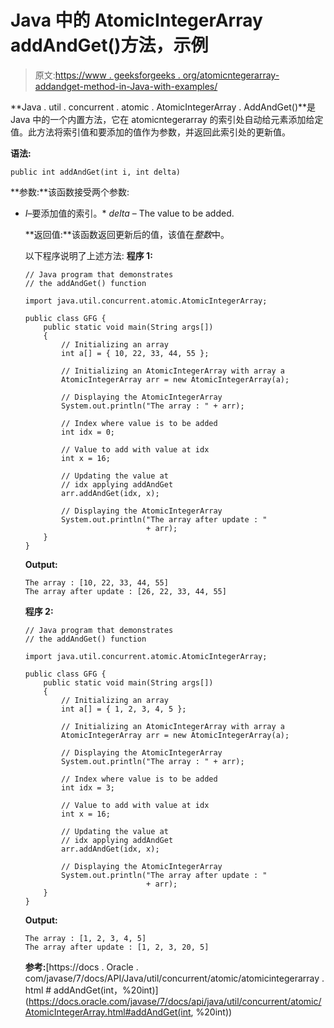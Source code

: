# Java 中的 AtomicIntegerArray addAndGet()方法，示例

> 原文:[https://www . geeksforgeeks . org/atomicntegerarray-addandget-method-in-Java-with-examples/](https://www.geeksforgeeks.org/atomicintegerarray-addandget-method-in-java-with-examples/)

**Java . util . concurrent . atomic . AtomicIntegerArray . AddAndGet()**是 Java 中的一个内置方法，它在 atomicntegerarray 的索引处自动给元素添加给定值。此方法将索引值和要添加的值作为参数，并返回此索引处的更新值。

**语法:**

```
public int addAndGet(int i, int delta)

```

**参数:**该函数接受两个参数:

*   *I*–要添加值的索引。*   *delta* – The value to be added.

    **返回值:**该函数返回更新后的值，该值在*整数*中。

    以下程序说明了上述方法:
    **程序 1:**

    ```
    // Java program that demonstrates
    // the addAndGet() function

    import java.util.concurrent.atomic.AtomicIntegerArray;

    public class GFG {
        public static void main(String args[])
        {
            // Initializing an array
            int a[] = { 10, 22, 33, 44, 55 };

            // Initializing an AtomicIntegerArray with array a
            AtomicIntegerArray arr = new AtomicIntegerArray(a);

            // Displaying the AtomicIntegerArray
            System.out.println("The array : " + arr);

            // Index where value is to be added
            int idx = 0;

            // Value to add with value at idx
            int x = 16;

            // Updating the value at
            // idx applying addAndGet
            arr.addAndGet(idx, x);

            // Displaying the AtomicIntegerArray
            System.out.println("The array after update : "
                               + arr);
        }
    }
    ```

    **Output:**

    ```
    The array : [10, 22, 33, 44, 55]
    The array after update : [26, 22, 33, 44, 55]

    ```

    **程序 2:**

    ```
    // Java program that demonstrates
    // the addAndGet() function

    import java.util.concurrent.atomic.AtomicIntegerArray;

    public class GFG {
        public static void main(String args[])
        {
            // Initializing an array
            int a[] = { 1, 2, 3, 4, 5 };

            // Initializing an AtomicIntegerArray with array a
            AtomicIntegerArray arr = new AtomicIntegerArray(a);

            // Displaying the AtomicIntegerArray
            System.out.println("The array : " + arr);

            // Index where value is to be added
            int idx = 3;

            // Value to add with value at idx
            int x = 16;

            // Updating the value at
            // idx applying addAndGet
            arr.addAndGet(idx, x);

            // Displaying the AtomicIntegerArray
            System.out.println("The array after update : "
                               + arr);
        }
    }
    ```

    **Output:**

    ```
    The array : [1, 2, 3, 4, 5]
    The array after update : [1, 2, 3, 20, 5]

    ```

    **参考:**[https://docs . Oracle . com/javase/7/docs/API/Java/util/concurrent/atomic/atomicintegerarray . html # addAndGet(int，%20int)](https://docs.oracle.com/javase/7/docs/api/java/util/concurrent/atomic/AtomicIntegerArray.html#addAndGet(int, %20int))